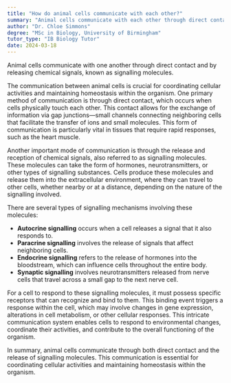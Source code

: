 ```yaml
---
title: "How do animal cells communicate with each other?"
summary: "Animal cells communicate with each other through direct contact or by releasing chemical signals, known as signalling molecules."
author: "Dr. Chloe Simmons"
degree: "MSc in Biology, University of Birmingham"
tutor_type: "IB Biology Tutor"
date: 2024-03-18
---
```


Animal cells communicate with one another through direct contact and by releasing chemical signals, known as signalling molecules.

The communication between animal cells is crucial for coordinating cellular activities and maintaining homeostasis within the organism. One primary method of communication is through direct contact, which occurs when cells physically touch each other. This contact allows for the exchange of information via gap junctions—small channels connecting neighboring cells that facilitate the transfer of ions and small molecules. This form of communication is particularly vital in tissues that require rapid responses, such as the heart muscle.

Another important mode of communication is through the release and reception of chemical signals, also referred to as signalling molecules. These molecules can take the form of hormones, neurotransmitters, or other types of signalling substances. Cells produce these molecules and release them into the extracellular environment, where they can travel to other cells, whether nearby or at a distance, depending on the nature of the signalling involved.

There are several types of signalling mechanisms involving these molecules:
- **Autocrine signalling** occurs when a cell releases a signal that it also responds to.
- **Paracrine signalling** involves the release of signals that affect neighboring cells.
- **Endocrine signalling** refers to the release of hormones into the bloodstream, which can influence cells throughout the entire body.
- **Synaptic signalling** involves neurotransmitters released from nerve cells that travel across a small gap to the next nerve cell.

For a cell to respond to these signalling molecules, it must possess specific receptors that can recognize and bind to them. This binding event triggers a response within the cell, which may involve changes in gene expression, alterations in cell metabolism, or other cellular responses. This intricate communication system enables cells to respond to environmental changes, coordinate their activities, and contribute to the overall functioning of the organism.

In summary, animal cells communicate through both direct contact and the release of signalling molecules. This communication is essential for coordinating cellular activities and maintaining homeostasis within the organism.
    